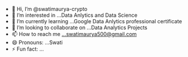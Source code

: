 - 👋 Hi, I’m @swatimaurya-crypto
- 👀 I’m interested in ...Data Anlytics and Data Science
- 🌱 I’m currently learning ...Google Data Anlytics professional certificate
- 💞️ I’m looking to collaborate on ...Data Analytics Projects
- 📫 How to reach me ...swatimaurya500@gmail.com
- 😄 Pronouns: ...Swati
- ⚡ Fun fact: ...

<!---
swatimaurya-crypto/swatimaurya-crypto is a ✨ special ✨ repository because its `README.md` (this file) appears on your GitHub profile.
You can click the Preview link to take a look at your changes.
--->
